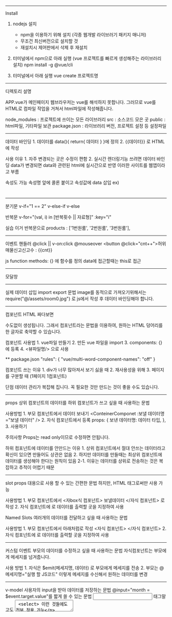 -----------------------------------------------------------------------
Install

1. nodejs 설치
	- npm을 이용하기 위해 설치 (각종 웹개발 라이브러기 패키지 매니저)
	- 무조건 최신버전으로 설치할 것
	- 재설치시 제어판에서 삭제 후 재설치

2. 터미널에서 npm으로 아래 실행 (vue 프로젝트를 빠르게 생성해주는 라이브러리 설치)
	npm install -g @vue/cli

3. 터미널에서 아래 실행
	vue create 프로젝트명

-----------------------------------------------------------------------
디렉토리 설명

APP.vue가 메인페이지
웹브라우저는 vue를 해석하지 못합니다.
그러므로 vue를 HTML로 컴파일 작업을 거쳐서 html파일에 작성해줍니다.

node_modules : 프로젝트에 쓰이는 모든 라이브러리
src : 소스코드 모은 곳
public : html파일, 기타파일 보관
package.json : 라이브러리 버전, 프로젝트 설정 등 설정파일

-----------------------------------------------------------------------

데이터 바인딩
	1. 데이터를 data(){ return{ 데이터 } }에 정의
	2. {{데이터}} 로 HTML에 작성

사용 이유
	1. 자주 변경되는 곳은 수정이 편함
	2. 실시간 렌더링기능 쓰려면 데이터 바인딩
		data가 변경되면 data와 관련된 html에 실시간으로 반영
		이러한 사이트를 웹앱이라고 부름

속성도 가능
	속성명 앞에 콜론 붙이고 속성값에 data 삽입
		ex) <h1 :class="classname"></h1>

-----------------------------------------------------------------------

분기문
v-if="1 == 2"
v-else-if
v-else


반복문
	v-for="(val, i) in [반복횟수 || 자료형]" :key="i"

실습
	이거 반복문으로
	products : ['1번원룸', '2번원룸', '3번원룸'],

-----------------------------------------------------------------------

이벤트 핸들러
	@click  ||  v-on:click
	@mouseover
	<button @click="cnt++">허위매물신고</button><span>신고수 : {{cnt}}</span>

js function
	methods: {} 에 함수를 정의
	data에 접근할때는 this로 접근

-----------------------------------------------------------------------

모달창

-----------------------------------------------------------------------

실제 데이터 삽입
import export 문법
image를 동적으로 가져오기위해서는
require("@/assets/room0.jpg") 로 js에서 작성 후 데이터 바인딩해야 합니다.

-----------------------------------------------------------------------

컴포넌트
	HTML 짜다보면 <div> 수도없이 생성됩니다.
	그래서 컴포넌트라는 문법을 이용하여, 원하는 HTML 덩어리를 한 글자로 축약할 수 있습니다.

컴포넌트 사용법
	1. vue파일 만들기
	2. 만든 vue 파일을 import
	3. components: {} 에 등록
	4. <뷰파일명/> 으로 사용

**
package.json
	"rules": {
	"vue/multi-word-component-names": "off"
	} 

컴포넌트 쓰는 이유
	1. div가 너무 많아져서 보기 싫을 때
	2. 재사용성을 위해
	3. 페이지를 구분할 때 (1페이지 1컴포넌트)

단점
	데이터 관리가 복잡해 집니다.
	꼭 필요한 것만 만드는 것이 좋을 수도 있습니다.

-----------------------------------------------------------------------

props
	상위 컴포넌트의 데이터를 하위 컴포넌트가 쓰고 싶을 때 사용하는 문법

사용방법
	1. 부모 컴포넌트에서 데이터 보내기
		<ConteinerComponet :보낼 데이터명="보낼 데이터" />
	2. 자식 컴포넌트에서 등록
		props: {
			보낸 데이터명: 데이터 타입,
		},
	3. 사용하기

주의사항
	Props는 read only이므로 수정하면 안됩니다.

하위 컴포넌트에 데이터를 안만드는 이유
	1. 상위 컴포넌트에서 절대 안쓰는 데이터라고 확신이 있으면 만들어도 상관은 없음
	2. 하지만 데이터를 만들때는 최상위 컴포넌트에 데이터를 생성해야 한다는 원칙이 있음
		2-1. 이유는 데이터를 상위로 전송하는 것은 복잡하고 추적이 어렵기 때문

-----------------------------------------------------------------------

slot
	props 대용으로 사용 할 수 있는 간편한 문법
	하지만, HTML 태그로써만 사용 가능

사용방법
	1. 부모 컴포넌트에서 <자box식 컴포넌트> 보낼데이터 </자식 컴포넌트> 로 작성
	2. 자식 컴포넌트에 <slot></slot>로 데이터를 출력할 곳을 지정하여 사용

Named Slots
	여러개의 데이터를 전달하고 싶을 때 사용하는 문법

사용방법
	1. 부모 컴포넌트에서 아래처럼로 작성
		 <자식 컴포넌트>
			<template v-slot:a> 보낼데이터 </template>
		 </자식 컴포넌트>
	2. 자식 컴포넌트에 <slot name="a"></slot>로 데이터를 출력할 곳을 지정하여 사용

-----------------------------------------------------------------------

커스텀 이벤트
	부모의 데이터를 수정하고 싶을 때 사용하는 문법
	자식컴포넌트는 부모에게 메세지를 넘겨줍니다.

사용 방법
	1. 자식은 $emit(메세지명, 데이터) 로 부모에게 메세지를 전송
	2. 부모는 @메세지명="실행 할 JS코드" 이렇게 메세지를 수신해서 원하는 데이터를 변경

-----------------------------------------------------------------------

v-model
	사용자의 input을 받아 데이터를 저장하는 문법
	@input="month = $event.target.value"를 짧게 쓸 수 있는 문법
	 <input> 태그말고도 <textarea> <select> 이런 것들에도 전부 적용 가능

주의사항
	사용자가 <input>에 적은건 무조건 문자열
	directive를 이용하여 v-model.number="month"처럼 적으면 숫자로 저장

-----------------------------------------------------------------------

Watcher
	data를 감시하는 함수
	사용자의 input을 받는 곳은 필수 적으로 사용

사용방법
	1. watch: {} 오브젝트 생성
	2. watch에 데이터명으로 함수 생성
		2-1. ex: month(input, [before])

기타
	Vue 용 form validation 라이브러리를 사용할 수 도 있음

-----------------------------------------------------------------------

Transition
	애니메이션 효과를 주는 문법

사용 방법
	아래를 스타일에 정의
		등장 애니메이션
			.클레스명-enter-from { 시작스타일 }
			.클레스명-enter-active { transition }
			.클레스명-enter-to { 끝 스타일}
		퇴장 애니메이션
			.클레스명-leave-from { 시작스타일 }
			.클레스명-leave-active { transition }
			.클레스명-leave-to { 끝 스타일}

기타
	조건부로 class명을 추가 하고 싶을 때,
	:class="{ 클레스명 : 조건}" 객체를 넣으면 조건이 true일때만 동작

-----------------------------------------------------------------------

lifecycle
	1. 컴포넌트를 보여줄 때 create -> mount 단계로 생성
		create는 데이터생성, mount는 index.html에 작성
	2. update 단계는 데이터가 바뀌어서 컴포넌트가 재렌더링되는 단계
	3. unmount 단계는 다른페이지로 이동하거나 종료 등등 컴포넌트가 삭제되는 단계

lifecycle hook
	필요한 시점에 따라 아래 함수를 이용
		beforeCreate() {}
		created() {}
		beforeMount() {}
		mounted() {}
		beforeUpdate() {}
		updated() {}
		beforeUnmount() {}
		unmounted() {}

-----------------------------------------------------------------------

Vuex
	상태관리 (데이터관리) 라이브러리

사용 이유
	1. props와 custom event로 데이터 주고받는게 힘들 때
		Vuex를 이용하면 js 파일하나에다가 모든 데이터를 다 저장가능
		그로인해 모든 컴포넌트가 데이터(State)에 직접 접근가능 

	2. Vue파일과 데이터가 너무 많을 경우 관리의 편의성을 위해서

사용 방법
	1. Vuex 설치 (https://vuex.vuejs.org/installation.html)
		npm install vuex@next
	
	2. src디렉토리에 store.js 생성
	
	3. main.js에 설정
		import store from './store.js'
		createApp(App).use(store).mount('#app')

	4. 컴포넌트에서 사용
		4-1. vue 파일에서 출력시
			{{ $store.state.데이터명 }}
		4-2. 함수나 mounted 등에서 이용 시
			this.$store.state.데이터명

mutations (데이터 수정)
	state를 수정하고 싶으면, 미리 store.js에 수정방법을 정의하고 그 방법을 호출해 수정할 것
	** 순차적인 로직들만 선언 **

	수정방법
		1. store.js의 mutations 메소드에 데이터 수정 함수를 정의
			mutations: {
				test(state) {
					~~~;
				}
			}
		2. 1번을 호출해서 데이터 수정
			2-1. vue 파일에서 출력시
				$store.commit('해당 함수명');
			2-2. 함수나 mounted 등에서 이용 시
				this.$store.commit('해당 함수명');
				this.$store.commit('해당 함수명', args);
				this.$store.commit('해당 함수명', {args1, args2});

actions (Ajax 요청 등)
	ajax로 서버에 데이터를 요청할 때나 시간 함수등 비동기 처리는 actions에 정의
	** 비동기 처리 로직들만 정의 **

	사용방법
		1. store.js의 actions 메소드에 데이터 수정 함수를 정의
			actions: {
				test(context) {
					~~~;
				}
			}
		2. 1번을 호출해서 데이터 수정
			2-1. vue 파일에서 출력시
				$store.dispatch('해당 함수명');
			2-2. 함수나 mounted 등에서 이용 시
				this.$store.dispatch('해당 함수명');
				this.$store.dispatch('해당 함수명', args);
				this.$store.dispatch('해당 함수명', {args1, args2});

mapState
	store.js에 정의한 것들을 좀더 간단하게 사용하기 위한 기능
	"$store.state.name"으로 사용하던 것을 "name"만으로 사용 가능 

	1. import
	import {mapState, mapMutations, mapActions} from 'vuex';

	2. 정의 (methods에 정의해도 동작함)
		computed: {
		...mapActions([]),
		...mapMutations([]),
		...mapState([])
		}

-----------------------------------------------------------------------

axios

사용방법
	1. 인스톨
		npm install axios
	2. 등록
		import axios from 'axios';
	3. 사용
		axios.get('URL입력')
		.then((res) => {
			성공했을 때 처리
		})
		.catch((err) => {
			에러 처리
		});

-----------------------------------------------------------------------

탭UI

필터
	1. 필터명
	[ "aden", "_1977", "brannan", "brooklyn", "clarendon", "earlybird", "gingham", "hudson", 
		"inkwell", "kelvin", "lark", "lofi", "maven", "mayfair", "moon", "nashville", "perpetua", 
		"reyes", "rise", "slumber", "stinson", "toaster", "valencia", "walden", "willow", "xpro2"]

	2. index.html에 아래 cdn 추가
		<link rel="stylesheet" href="https://cdnjs.cloudflare.com/ajax/libs/cssgram/0.1.12/cssgram.min.css" integrity="sha512-kr3JaEexN5V5Br47Lbg4B548Db46ulHRGGwvyZMVjnghW1BKmqIjgEgVHV8D7V+Cbqm/VBgo3Rcbtv+mGLoWXA==" crossorigin="anonymous" />

-----------------------------------------------------------------------

이미지 업로드
	1. FileReader() 를 쓰면 이미지를 글자로 변환
	2. URL.createObjectURL() 을 쓰면 이미지 URL을 생성
	(다만 새로고침하면 사라짐)

-----------------------------------------------------------------------

route
	1. route 설치
		npm install vue-router@4

	2. src디렉토리에 router.js 생성
		** main.js에 바로 설정해도 되나 일반적으로 라우터 파일을 따로 만듬 **
		import { createWebHistory, createRouter } from "vue-router";
		import 이름 from '컴포넌트 경로';

		const routes = [
		{
			path: "/경로",
			component: import한 컴포넌트,
		}
		];

		const router = createRouter({
		history: createWebHistory(),
		routes,
		});

		export default router; 

	3. main.js에 설정
		import router from './router'
		createApp(App).use(router).mount('#app')

	4. App.vue에 라우트 사용
		4-1. 기본 사용 방법
			<router-view></router-view>
		4-2. props 이용 시 방법
			<router-view :boardsData="boardsData"></router-view>

라우트 이동 링크 만드는 방법
    <router-link to="/write">이동하기</router-link>

-----------------------------------------------------------------------
